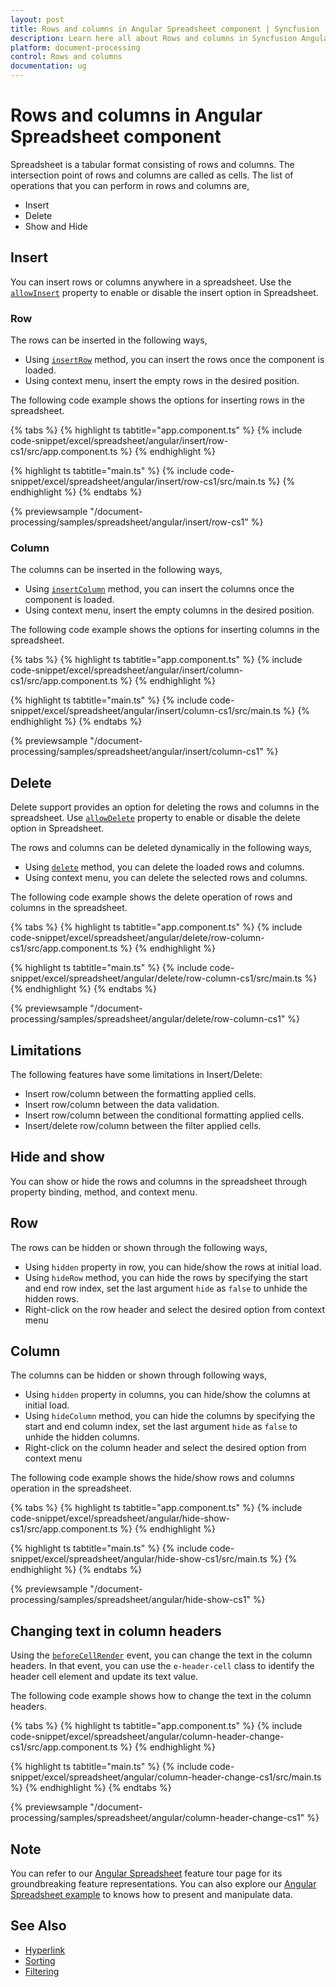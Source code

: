 ```yaml
---
layout: post
title: Rows and columns in Angular Spreadsheet component | Syncfusion
description: Learn here all about Rows and columns in Syncfusion Angular Spreadsheet component of Syncfusion Essential JS 2 and more.
platform: document-processing
control: Rows and columns 
documentation: ug
---
```


# Rows and columns in Angular Spreadsheet component

Spreadsheet is a tabular format consisting of rows and columns. The intersection point of rows and columns are called as cells. The list of operations that you can perform in rows and columns are,

* Insert
* Delete
* Show and Hide

## Insert

You can insert rows or columns anywhere in a spreadsheet. Use the [`allowInsert`](https://ej2.syncfusion.com/angular/documentation/api/spreadsheet/#allowinsert) property to enable or disable the insert option in Spreadsheet.

### Row

The rows can be inserted in the following ways,

* Using [`insertRow`](https://ej2.syncfusion.com/angular/documentation/api/spreadsheet/#insertrow) method, you can insert the rows once the component is loaded.
* Using context menu, insert the empty rows in the desired position.

The following code example shows the options for inserting rows in the spreadsheet.

{% tabs %}
{% highlight ts tabtitle="app.component.ts" %}
{% include code-snippet/excel/spreadsheet/angular/insert/row-cs1/src/app.component.ts %}
{% endhighlight %}

{% highlight ts tabtitle="main.ts" %}
{% include code-snippet/excel/spreadsheet/angular/insert/row-cs1/src/main.ts %}
{% endhighlight %}
{% endtabs %}
  
{% previewsample "/document-processing/samples/spreadsheet/angular/insert/row-cs1" %}

### Column

The columns can be inserted in the following ways,

* Using [`insertColumn`](https://ej2.syncfusion.com/angular/documentation/api/spreadsheet/#insertcolumn) method, you can insert the columns once the component is loaded.
* Using context menu, insert the empty columns in the desired position.

The following code example shows the options for inserting columns in the spreadsheet.

{% tabs %}
{% highlight ts tabtitle="app.component.ts" %}
{% include code-snippet/excel/spreadsheet/angular/insert/column-cs1/src/app.component.ts %}
{% endhighlight %}

{% highlight ts tabtitle="main.ts" %}
{% include code-snippet/excel/spreadsheet/angular/insert/column-cs1/src/main.ts %}
{% endhighlight %}
{% endtabs %}
  
{% previewsample "/document-processing/samples/spreadsheet/angular/insert/column-cs1" %}

## Delete

Delete support provides an option for deleting the rows and columns in the spreadsheet. Use [`allowDelete`](https://ej2.syncfusion.com/angular/documentation/api/spreadsheet/#allowdelete) property to enable or disable the delete option in Spreadsheet.

The rows and columns can be deleted dynamically in the following ways,

* Using [`delete`](https://ej2.syncfusion.com/angular/documentation/api/spreadsheet/#delete) method, you can delete the loaded rows and columns.
* Using context menu, you can delete the selected rows and columns.

The following code example shows the delete operation of rows and columns in the spreadsheet.

{% tabs %}
{% highlight ts tabtitle="app.component.ts" %}
{% include code-snippet/excel/spreadsheet/angular/delete/row-column-cs1/src/app.component.ts %}
{% endhighlight %}

{% highlight ts tabtitle="main.ts" %}
{% include code-snippet/excel/spreadsheet/angular/delete/row-column-cs1/src/main.ts %}
{% endhighlight %}
{% endtabs %}
  
{% previewsample "/document-processing/samples/spreadsheet/angular/delete/row-column-cs1" %}

## Limitations

The following features have some limitations in Insert/Delete:

* Insert row/column between the formatting applied cells.
* Insert row/column between the data validation.
* Insert row/column between the conditional formatting applied cells.
* Insert/delete row/column between the filter applied cells.

## Hide and show

You can show or hide the rows and columns in the spreadsheet through property binding, method, and context menu.

## Row

The rows can be hidden or shown through the following ways,

* Using `hidden` property in row, you can hide/show the rows at initial load.
* Using `hideRow` method, you can hide the rows by specifying the start and end row index, set the last argument `hide` as `false` to unhide the hidden rows.
* Right-click on the row header and select the desired option from context menu

## Column

The columns can be hidden or shown through following ways,

* Using `hidden` property in columns, you can hide/show the columns at initial load.
* Using `hideColumn` method, you can hide the columns by specifying the start and end column index, set the last argument `hide` as `false` to unhide the hidden columns.
* Right-click on the column header and select the desired option from context menu

The following code example shows the hide/show rows and columns operation in the spreadsheet.

{% tabs %}
{% highlight ts tabtitle="app.component.ts" %}
{% include code-snippet/excel/spreadsheet/angular/hide-show-cs1/src/app.component.ts %}
{% endhighlight %}

{% highlight ts tabtitle="main.ts" %}
{% include code-snippet/excel/spreadsheet/angular/hide-show-cs1/src/main.ts %}
{% endhighlight %}
{% endtabs %}
  
{% previewsample "/document-processing/samples/spreadsheet/angular/hide-show-cs1" %}

## Changing text in column headers

Using the [`beforeCellRender`](https://ej2.syncfusion.com/angular/documentation/api/spreadsheet/#beforecellrender) event, you can change the text in the column headers. In that event, you can use the `e-header-cell` class to identify the header cell element and update its text value.

The following code example shows how to change the text in the column headers.

{% tabs %}
{% highlight ts tabtitle="app.component.ts" %}
{% include code-snippet/excel/spreadsheet/angular/column-header-change-cs1/src/app.component.ts %}
{% endhighlight %}

{% highlight ts tabtitle="main.ts" %}
{% include code-snippet/excel/spreadsheet/angular/column-header-change-cs1/src/main.ts %}
{% endhighlight %}
{% endtabs %}
  
{% previewsample "/document-processing/samples/spreadsheet/angular/column-header-change-cs1" %}

## Note

You can refer to our [Angular Spreadsheet](https://www.syncfusion.com/spreadsheet-editor-sdk/angular-spreadsheet-editor) feature tour page for its groundbreaking feature representations. You can also explore our [Angular Spreadsheet example](https://document.syncfusion.com/demos/spreadsheet-editor/angular/#/material3/spreadsheet/default) to knows how to present and manipulate data.

## See Also

* [Hyperlink](./link)
* [Sorting](./sort)
* [Filtering](./filter)